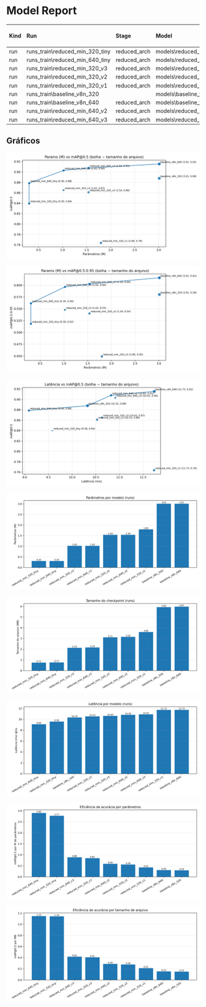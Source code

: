 # Model Report

| Kind   | Run                             | Stage        | Model                            |   ImgSize |   Epochs |   Batch | File                                            |   Size (MB) |   mAP@0.5 |   mAP@0.5:0.95 |   Train Time (min) | Params (M)   | FLOPs (G)   | Latency (ms)   |
|:-------|:--------------------------------|:-------------|:---------------------------------|----------:|---------:|--------:|:------------------------------------------------|------------:|----------:|---------------:|-------------------:|:-------------|:------------|:---------------|
| run    | runs_train\reduced_min_320_tiny | reduced_arch | models\reduced_min_320_tiny.yaml |       320 |      200 |      32 | runs_train\reduced_min_320_tiny\weights\best.pt |       0.735 |    0.8397 |         0.5183 |              190.3 | 0.3029       | 0.2154      | 4.9640         |
| run    | runs_train\reduced_min_640_tiny | reduced_arch | models/reduced_min_640_tiny.yaml |       640 |      150 |      16 | runs_train\reduced_min_640_tiny\weights\best.pt |       0.766 |    0.8787 |         0.5617 |                0   | 0.3029       | 0.2154      | 4.5850         |
| run    | runs_train\reduced_min_320_v3   | reduced_arch | models\reduced_min_320_v3.yaml   |       320 |      150 |      32 | runs_train\reduced_min_320_v3\weights\best.pt   |       2.126 |    0.8651 |         0.5477 |              214.6 | 1.0207       | 0.4562      | 5.6130         |
| run    | runs_train\reduced_min_320_v2   | reduced_arch | models\reduced_min_320_v2.yaml   |       320 |      100 |      32 | runs_train\reduced_min_320_v2\weights\best.pt   |       3.109 |    0.861  |         0.5402 |              928.7 | 1.5387       | 0.5748      | 6.2210         |
| run    | runs_train\reduced_min_320_v1   | reduced_arch | models\reduced_min_320_v1.yaml   |       320 |       10 |      16 | runs_train\reduced_min_320_v1\weights\best.pt   |       3.603 |    0.7638 |         0.4493 |              997.9 | 1.7992       | 0.6469      | 7.0910         |
| run    | runs_train\baseline_v8n_320     |              | models\baseline_v8n_320.yaml     |       320 |       60 |      16 | runs_train\baseline_v8n_320\weights\best.pt     |       5.923 |    0.8879 |         0.5803 |             1128.2 | 3.0110       | 1.0243      | 7.2300         |
| run    | runs_train\baseline_v8n_640     | reduced_arch | models\baseline_v8n_640.yaml     |       640 |      150 |      16 | runs_train\baseline_v8n_640\weights\best.pt     |       5.971 |    0.9154 |         0.6157 |                0   | 3.0110       | 1.0243      | 6.8210         |
| run    | runs_train\reduced_min_640_v2   | reduced_arch | models\reduced_min_640_v2.yaml   |       640 |      150 |      16 |       3.154 |    0.9078 |         0.6026 |              340.8 | 1.5387       | 0.5748      | 10.3850        |
| run    | runs_train\reduced_min_640_v3   | reduced_arch | models\reduced_min_640_v3.yaml   |       640 |      150 |      16 | runs_train\reduced_min_640_v3\weights\best.pt   |       2.164 |    0.903  |         0.5963 |              384.7 |       1.0207 |      0.4562 |         10.911 |

## Gráficos

![scatter_params_vs_map50](reports/scatter_params_vs_map50.png)

![scatter_params_vs_map5095](reports/scatter_params_vs_map5095.png)

![scatter_latency_vs_map50](reports/scatter_latency_vs_map50.png)

![bar_params](reports/bar_params.png)

![bar_size](reports/bar_size.png)

![bar_latency](reports/bar_latency.png)

![bar_eff_map50_per_param](reports/bar_eff_map50_per_param.png)

![bar_eff_map50_per_mb](reports/bar_eff_map50_per_mb.png)

